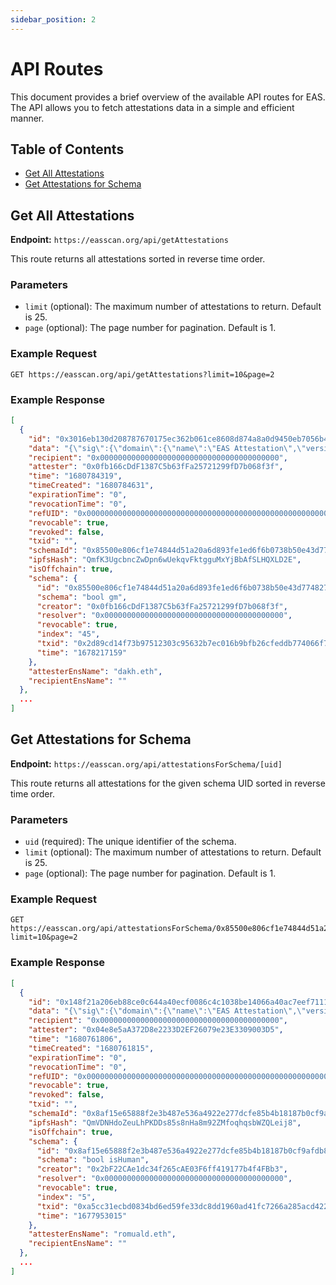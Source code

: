 ```yaml
---
sidebar_position: 2
---
```


# API Routes

This document provides a brief overview of the available API routes for EAS. The API allows you to fetch attestations data in a simple and efficient manner.

## Table of Contents

- [Get All Attestations](#get-all-attestations)
- [Get Attestations for Schema](#get-attestations-for-schema)

## Get All Attestations

**Endpoint:** `https://easscan.org/api/getAttestations`

This route returns all attestations sorted in reverse time order.

### Parameters

- `limit` (optional): The maximum number of attestations to return. Default is 25.
- `page` (optional): The page number for pagination. Default is 1.

### Example Request

```
GET https://easscan.org/api/getAttestations?limit=10&page=2
```

### Example Response

```json
[
  {
    "id": "0x3016eb130d208787670175ec362b061ce8608d874a8a0d9450eb7056b453e5c2",
    "data": "{\"sig\":{\"domain\":{\"name\":\"EAS Attestation\",\"version\":\"0.26\",\"chainId\":1,\"verifyingContract\":\"0xA1207F3BBa224E2c9c3c6D5aF63D0eb1582Ce587\"},\"primaryType\":\"Attestation\",\"types\":{\"Attest\":[{\"name\":\"schema\",\"type\":\"bytes32\"},{\"name\":\"recipient\",\"type\":\"address\"},{\"name\":\"time\",\"type\":\"uint64\"},{\"name\":\"expirationTime\",\"type\":\"uint64\"},{\"name\":\"revocable\",\"type\":\"bool\"},{\"name\":\"refUID\",\"type\":\"bytes32\"},{\"name\":\"data\",\"type\":\"bytes\"}]},\"signature\":{\"r\":\"0x498bfc5954f6e65aff9d5bc02e4315bd3e042bf5dd52eede0348a20cdc340e2c\",\"s\":\"0x2c0bd3e95b612f9be058c8785fad6a8af6a77ff3135d83aaf15c55a312333eb3\",\"v\":27},\"uid\":\"0x3016eb130d208787670175ec362b061ce8608d874a8a0d9450eb7056b453e5c2\",\"message\":{\"schema\":\"0x85500e806cf1e74844d51a20a6d893fe1ed6f6b0738b50e43d774827d08eca61\",\"recipient\":\"0x0000000000000000000000000000000000000000\",\"time\":1680784319,\"expirationTime\":0,\"refUID\":\"0x0000000000000000000000000000000000000000000000000000000000000000\",\"revocable\":true,\"data\":\"0x0000000000000000000000000000000000000000000000000000000000000001\",\"nonce\":0}},\"signer\":\"0x0fb166cDdF1387C5b63fFa25721299fD7b068f3f\"}",
    "recipient": "0x0000000000000000000000000000000000000000",
    "attester": "0x0fb166cDdF1387C5b63fFa25721299fD7b068f3f",
    "time": "1680784319",
    "timeCreated": "1680784631",
    "expirationTime": "0",
    "revocationTime": "0",
    "refUID": "0x0000000000000000000000000000000000000000000000000000000000000000",
    "revocable": true,
    "revoked": false,
    "txid": "",
    "schemaId": "0x85500e806cf1e74844d51a20a6d893fe1ed6f6b0738b50e43d774827d08eca61",
    "ipfsHash": "QmfK3UgcbncZwDpn6wUekqvFktgguMxYjBbAfSLHQXLD2E",
    "isOffchain": true,
    "schema": {
      "id": "0x85500e806cf1e74844d51a20a6d893fe1ed6f6b0738b50e43d774827d08eca61",
      "schema": "bool gm",
      "creator": "0x0fb166cDdF1387C5b63fFa25721299fD7b068f3f",
      "resolver": "0x0000000000000000000000000000000000000000",
      "revocable": true,
      "index": "45",
      "txid": "0x2d89cd14f73b97512303c95632b7ec016b9bfb26cfeddb774066f7b40e48d04d",
      "time": "1678217159"
    },
    "attesterEnsName": "dakh.eth",
    "recipientEnsName": ""
  },
  ...
]
```

## Get Attestations for Schema

**Endpoint:** `https://easscan.org/api/attestationsForSchema/[uid]`

This route returns all attestations for the given schema UID sorted in reverse time order.

### Parameters

- `uid` (required): The unique identifier of the schema.
- `limit` (optional): The maximum number of attestations to return. Default is 25.
- `page` (optional): The page number for pagination. Default is 1.

### Example Request

```
GET https://easscan.org/api/attestationsForSchema/0x85500e806cf1e74844d51a20a6d893fe1ed6f6b0738b50e43d774827d08eca61?limit=10&page=2
```

### Example Response

```json
[
  {
    "id": "0x148f21a206eb88ce0c644a40ecf0086c4c1038be14066a40ac7eef711175ece0",
    "data": "{\"sig\":{\"domain\":{\"name\":\"EAS Attestation\",\"version\":\"0.26\",\"chainId\":1,\"verifyingContract\":\"0xA1207F3BBa224E2c9c3c6D5aF63D0eb1582Ce587\"},\"primaryType\":\"Attestation\",\"types\":{\"Attest\":[{\"name\":\"schema\",\"type\":\"bytes32\"},{\"name\":\"recipient\",\"type\":\"address\"},{\"name\":\"time\",\"type\":\"uint64\"},{\"name\":\"expirationTime\",\"type\":\"uint64\"},{\"name\":\"revocable\",\"type\":\"bool\"},{\"name\":\"refUID\",\"type\":\"bytes32\"},{\"name\":\"data\",\"type\":\"bytes\"}]},\"r\":\"0x044337c8cb862834bdb2c2b531058e21425b4a628b421b9e93ed0c1841570d8d\",\"s\":\"0x2e8135f094b3d69e5081ff1a5edf5eb8dab6836ca3c77efded89df1bce45a79a\",\"v\":28,\"uid\":\"0x148f21a206eb88ce0c644a40ecf0086c4c1038be14066a40ac7eef711175ece0\",\"message\":{\"schema\":\"0x8af15e65888f2e3b487e536a4922e277dcfe85b4b18187b0cf9afdb802ba6bb6\",\"recipient\":\"0x0000000000000000000000000000000000000000\",\"time\":1680761806,\"expirationTime\":0,\"refUID\":\"0x0000000000000000000000000000000000000000000000000000000000000000\",\"revocable\":true,\"data\":\"0x0000000000000000000000000000000000000000000000000000000000000000\",\"nonce\":0}},\"signer\":\"0x04e8e5aA372D8e2233D2EF26079e23E3309003D5\"}",
    "recipient": "0x0000000000000000000000000000000000000000",
    "attester": "0x04e8e5aA372D8e2233D2EF26079e23E3309003D5",
    "time": "1680761806",
    "timeCreated": "1680761815",
    "expirationTime": "0",
    "revocationTime": "0",
    "refUID": "0x0000000000000000000000000000000000000000000000000000000000000000",
    "revocable": true,
    "revoked": false,
    "txid": "",
    "schemaId": "0x8af15e65888f2e3b487e536a4922e277dcfe85b4b18187b0cf9afdb802ba6bb6",
    "ipfsHash": "QmVDNHdoZeuLhPKDDs85s8nHa8m92ZMfoqhqsbWZQLeij8",
    "isOffchain": true,
    "schema": {
      "id": "0x8af15e65888f2e3b487e536a4922e277dcfe85b4b18187b0cf9afdb802ba6bb6",
      "schema": "bool isHuman",
      "creator": "0x2bF22CAe1dc34f265cAE03F6ff419177b4f4FBb3",
      "resolver": "0x0000000000000000000000000000000000000000",
      "revocable": true,
      "index": "5",
      "txid": "0xa5cc31ecbd0834bd6ed59fe33dc8dd1960ad41fc7266a285acd42202f85b7f44",
      "time": "1677953015"
    },
    "attesterEnsName": "romuald.eth",
    "recipientEnsName": ""
  },
  ...
]
```
